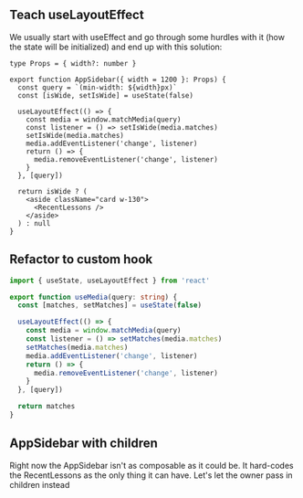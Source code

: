 ## Teach useLayoutEffect

We usually start with useEffect and go through some hurdles with it (how the state will be initialized) and end up with this solution:

```tsx
type Props = { width?: number }

export function AppSidebar({ width = 1200 }: Props) {
  const query = `(min-width: ${width}px)`
  const [isWide, setIsWide] = useState(false)

  useLayoutEffect(() => {
    const media = window.matchMedia(query)
    const listener = () => setIsWide(media.matches)
    setIsWide(media.matches)
    media.addEventListener('change', listener)
    return () => {
      media.removeEventListener('change', listener)
    }
  }, [query])

  return isWide ? (
    <aside className="card w-130">
      <RecentLessons />
    </aside>
  ) : null
}
```

## Refactor to custom hook

```ts
import { useState, useLayoutEffect } from 'react'

export function useMedia(query: string) {
  const [matches, setMatches] = useState(false)

  useLayoutEffect(() => {
    const media = window.matchMedia(query)
    const listener = () => setMatches(media.matches)
    setMatches(media.matches)
    media.addEventListener('change', listener)
    return () => {
      media.removeEventListener('change', listener)
    }
  }, [query])

  return matches
}
```

## AppSidebar with children

Right now the AppSidebar isn't as composable as it could be. It hard-codes the RecentLessons as the only thing it can have. Let's let the owner pass in children instead
